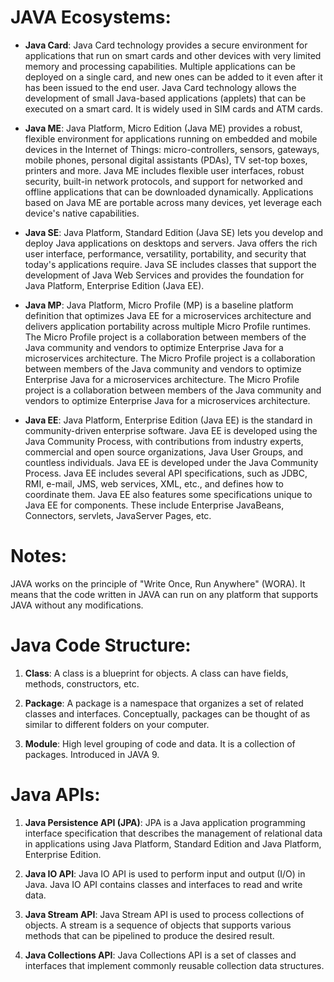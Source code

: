 # JAVA Ecosystems:

- **Java Card**: Java Card technology provides a secure environment for applications that run on smart cards and other devices with very limited memory and processing capabilities. Multiple applications can be deployed on a single card, and new ones can be added to it even after it has been issued to the end user. Java Card technology allows the development of small Java-based applications (applets) that can be executed on a smart card. It is widely used in SIM cards and ATM cards.

- **Java ME**: Java Platform, Micro Edition (Java ME) provides a robust, flexible environment for applications running on embedded and mobile devices in the Internet of Things: micro-controllers, sensors, gateways, mobile phones, personal digital assistants (PDAs), TV set-top boxes, printers and more. Java ME includes flexible user interfaces, robust security, built-in network protocols, and support for networked and offline applications that can be downloaded dynamically. Applications based on Java ME are portable across many devices, yet leverage each device's native capabilities.

- **Java SE**: Java Platform, Standard Edition (Java SE) lets you develop and deploy Java applications on desktops and servers. Java offers the rich user interface, performance, versatility, portability, and security that today's applications require. Java SE includes classes that support the development of Java Web Services and provides the foundation for Java Platform, Enterprise Edition (Java EE).

- **Java MP**: Java Platform, Micro Profile (MP) is a baseline platform definition that optimizes Java EE for a microservices architecture and delivers application portability across multiple Micro Profile runtimes. The Micro Profile project is a collaboration between members of the Java community and vendors to optimize Enterprise Java for a microservices architecture. The Micro Profile project is a collaboration between members of the Java community and vendors to optimize Enterprise Java for a microservices architecture. The Micro Profile project is a collaboration between members of the Java community and vendors to optimize Enterprise Java for a microservices architecture.

- **Java EE**: Java Platform, Enterprise Edition (Java EE) is the standard in community-driven enterprise software. Java EE is developed using the Java Community Process, with contributions from industry experts, commercial and open source organizations, Java User Groups, and countless individuals. Java EE is developed under the Java Community Process. Java EE includes several API specifications, such as JDBC, RMI, e-mail, JMS, web services, XML, etc., and defines how to coordinate them. Java EE also features some specifications unique to Java EE for components. These include Enterprise JavaBeans, Connectors, servlets, JavaServer Pages, etc.

# Notes:

 JAVA works on the principle of "Write Once, Run Anywhere" (WORA). It means that the code written in JAVA can run on any platform that supports JAVA without any modifications.

# Java Code Structure:

1. **Class**: A class is a blueprint for objects. A class can have fields, methods, constructors, etc.

2. **Package**: A package is a namespace that organizes a set of related classes and interfaces. Conceptually, packages can be thought of as similar to different folders on your computer.

3. **Module**: High level grouping of code and data. It is a collection of packages. Introduced in JAVA 9.

# Java APIs:

1. **Java Persistence API (JPA)**: JPA is a Java application programming interface specification that describes the management of relational data in applications using Java Platform, Standard Edition and Java Platform, Enterprise Edition.

2. **Java IO API**: Java IO API is used to perform input and output (I/O) in Java. Java IO API contains classes and interfaces to read and write data.

3. **Java Stream API**: Java Stream API is used to process collections of objects. A stream is a sequence of objects that supports various methods that can be pipelined to produce the desired result.

4. **Java Collections API**: Java Collections API is a set of classes and interfaces that implement commonly reusable collection data structures.